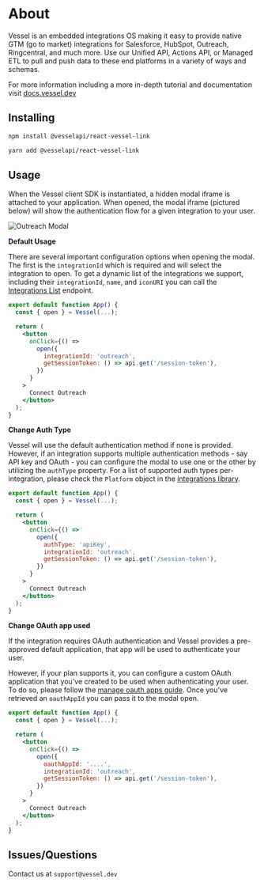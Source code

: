 # About

Vessel is an embedded integrations OS making it easy to provide native GTM (go to market) integrations for Salesforce, HubSpot, Outreach, Ringcentral, and much more. Use our Unified API, Actions API, or Managed ETL to pull and push data to these end platforms in a variety of ways and schemas.

For more information including a more in-depth tutorial and documentation visit [docs.vessel.dev](https://docs.vessel.dev)

## Installing

```bash Terminal
npm install @vesselapi/react-vessel-link
```

```bash Terminal
yarn add @vesselapi/react-vessel-link
```

## Usage

When the Vessel client SDK is instantiated, a hidden modal iframe is attached to your application. When opened, the modal iframe (pictured below) will show the authentication flow for a given integration to your user.

![Outreach Modal](../images/outreach-modal.png)

**Default Usage**

There are several important configuration options when opening the modal. The first is the `integrationId` which is required and will select the integration to open. To get a dynamic list of the integrations we support, including their `integrationId`, `name`, and `iconURI` you can call the [Integrations List](https://docs.vessel.dev/home/get-all-integrations) endpoint.

```jsx React
export default function App() {
  const { open } = Vessel(...);

  return (
    <button
      onClick={() =>
        open({
          integrationId: 'outreach',
          getSessionToken: () => api.get('/session-token'),
        })
      }
    >
      Connect Outreach
    </button>
  );
}
```

**Change Auth Type**

Vessel will use the default authentication method if none is provided. However, if an integration supports multiple authentication methods - say API key and OAuth - you can configure the modal to use one or the other by utilizing the `authType` property. For a list of supported auth types per-integration, please check the `Platform` object in the [integrations library](https://github.com/vesselapi/integrations).

```jsx React
export default function App() {
  const { open } = Vessel(...);

  return (
    <button
      onClick={() =>
        open({
          authType: 'apiKey',
          integrationId: 'outreach',
          getSessionToken: () => api.get('/session-token'),
        })
      }
    >
      Connect Outreach
    </button>
  );
}
```

**Change OAuth app used**

If the integration requires OAuth authentication and Vessel provides a pre-approved default application, that app will be used to authenticate your user.

However, if your plan supports it, you can configure a custom OAuth application that you've created to be used when authenticating your user. To do so, please follow the [manage oauth apps guide](https://docs.vessel.dev/home/managing-oauth-apps). Once you've retrieved an `oauthAppId` you can pass it to the modal open.

```jsx React
export default function App() {
  const { open } = Vessel(...);

  return (
    <button
      onClick={() =>
        open({
          oauthAppId: '....',
          integrationId: 'outreach',
          getSessionToken: () => api.get('/session-token'),
        })
      }
    >
      Connect Outreach
    </button>
  );
}

```

## Issues/Questions

Contact us at `support@vessel.dev`
